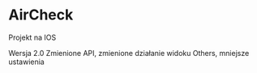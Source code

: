 # AirCheck
Projekt na IOS

Wersja 2.0
Zmienione API, zmienione działanie widoku Others, mniejsze ustawienia
